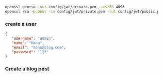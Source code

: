 ```sh
openssl genrsa -out config/jwt/private.pem -aes256 4096
openssl rsa -pubout -in config/jwt/private.pem -out config/jwt/public.pem
```

### create a user
 ```json
{
	"username": "admin",
    "name": "Manu",
    "email": "manu@blog.com",
    "password": "123"
}
```

### Create a blog post
```json

```